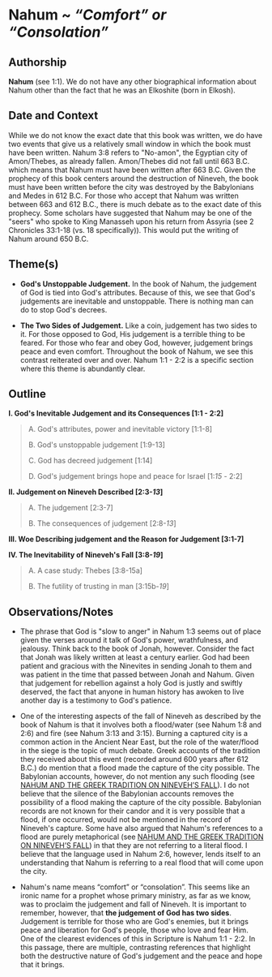 # Nahum ~ *“Comfort” or “Consolation”*


## Authorship
**Nahum** (see 1:1).  We do not have any other biographical information about Nahum other than the fact that he was an Elkoshite (born in Elkosh).


## Date and Context
While we do not know the exact date that this book was written, we do have two events that give us a relatively small window in which the book must have been written.  Nahum 3:8 refers to "No-amon", the Egyptian city of Amon/Thebes, as already fallen.  Amon/Thebes did not fall until 663 B.C. which means that Nahum must have been written after 663 B.C.  Given the prophecy of this book centers around the destruction of Nineveh, the book must have been written before the city was destroyed by the Babylonians and Medes in 612 B.C.  For those who accept that Nahum was written between 663 and 612 B.C., there is much debate as to the exact date of this prophecy.  Some scholars have suggested that Nahum may be one of the "seers" who spoke to King Manasseh upon his return from Assyria (see 2 Chronicles 33:1-18 (vs. 18 specifically)).  This would put the writing of Nahum around 650 B.C.


## Theme(s)
- **God's Unstoppable Judgement.**  In the book of Nahum, the judgement of God is tied into God's attributes.  Because of this, we see that God's judgements are inevitable and unstoppable.  There is nothing man can do to stop God's decrees.

- **The Two Sides of Judgement.**  Like a coin, judgement has two sides to it.  For those opposed to God, His judgement is a terrible thing to be feared.  For those who fear and obey God, however, judgement brings peace and even comfort.  Throughout the book of Nahum, we see this contrast reiterated over and over.  Nahum 1:1 - 2:2 is a specific section where this theme is abundantly clear.


## Outline
**I. God's Inevitable Judgement and its Consequences  [1:1 - 2:2]**

  > A. God's attributes, power and inevitable victory  [1:1-8]
  > 
  > B. God's unstoppable judgement  [1:9-13]
  > 
  > C. God has decreed judgement  [1:14]
  > 
  > D. God's judgement brings hope and peace for Israel  [1:*15* - 2:2]

**II. Judgement on Nineveh Described  [2:3-*13*]**

  > A. The judgement  [2:3-7]
  > 
  > B. The consequences of judgement  [2:8-*13*]

**III. Woe Describing judgement and the Reason for Judgement  [3:1-7]**

**IV. The Inevitability of Nineveh's Fall [3:8-*19*]**

  > A. A case study: Thebes  [3:8-15a]
  > 
  > B. The futility of trusting in man  [3:15b-*19*]


## Observations/Notes
  - The phrase that God is "slow to anger" in Nahum 1:3 seems out of place given the verses around it talk of God's power, wrathfulness, and jealousy.  Think back to the book of Jonah, however.  Consider the fact that Jonah was likely written at least a century earlier.  God had been patient and gracious with the Ninevites in sending Jonah to them and was patient in the time that passed between Jonah and Nahum.  Given that judgement for rebellion against a holy God is justly and swiftly deserved, the fact that anyone in human history has awoken to live another day is a testimony to God's patience.

  - One of the interesting aspects of the fall of Nineveh as described by the book of Nahum is that it involves both a flood/water (see Nahum 1:8 and 2:6) and fire (see Nahum 3:13 and 3:15).  Burning a captured city is a common action in the Ancient Near East, but the role of the water/flood in the siege is the topic of much debate.  Greek accounts of the tradition they received about this event (recorded around 600 years after 612 B.C.) do mention that a flood made the capture of the city possible.  The Babylonian accounts, however, do not mention any such flooding (see [NAHUM AND THE GREEK TRADITION ON NINEVEH’S FALL](http://jhsonline.org/cocoon/JHS/a058.html "NAHUM AND THE GREEK TRADITION ON NINEVEH’S FALL")).  I do not believe that the silence of the Babylonian accounts removes the possibility of a flood making the capture of the city possible.  Babylonian records are not known for their candor and it is very possible that a flood, if one occurred, would not be mentioned in the record of Nineveh's capture.  Some have also argued that Nahum's references to a flood are purely metaphorical (see [NAHUM AND THE GREEK TRADITION ON NINEVEH’S FALL](http://jhsonline.org/cocoon/JHS/a058.html "NAHUM AND THE GREEK TRADITION ON NINEVEH’S FALL")) in that they are not referring to a literal flood.  I believe that the language used in Nahum 2:6, however, lends itself to an understanding that Nahum is referring to a real flood that will come upon the city.

  - Nahum's name means “comfort” or “consolation”.  This seems like an ironic name for a prophet whose primary ministry, as far as we know, was to proclaim the judgement and fall of Nineveh.  It is important to remember, however, that **the judgement of God has two sides**.  Judgement is terrible for those who are God's enemies, but it brings peace and liberation for God's people, those who love and fear Him.  One of the clearest evidences of this in Scripture is Nahum 1:1 - 2:2.  In this passage, there are multiple, contrasting references that highlight both the destructive nature of God's judgement and the peace and hope that it brings.
